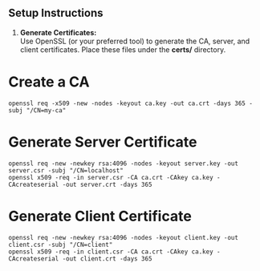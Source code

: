 ## Setup Instructions

1. **Generate Certificates:**  
   Use OpenSSL (or your preferred tool) to generate the CA, server, and client certificates. Place these files under the **certs/** directory.

# Create a CA
```
openssl req -x509 -new -nodes -keyout ca.key -out ca.crt -days 365 -subj "/CN=my-ca"
```
# Generate Server Certificate
```
openssl req -new -newkey rsa:4096 -nodes -keyout server.key -out server.csr -subj "/CN=localhost"
openssl x509 -req -in server.csr -CA ca.crt -CAkey ca.key -CAcreateserial -out server.crt -days 365
```
# Generate Client Certificate
```
openssl req -new -newkey rsa:4096 -nodes -keyout client.key -out client.csr -subj "/CN=client"
openssl x509 -req -in client.csr -CA ca.crt -CAkey ca.key -CAcreateserial -out client.crt -days 365
```